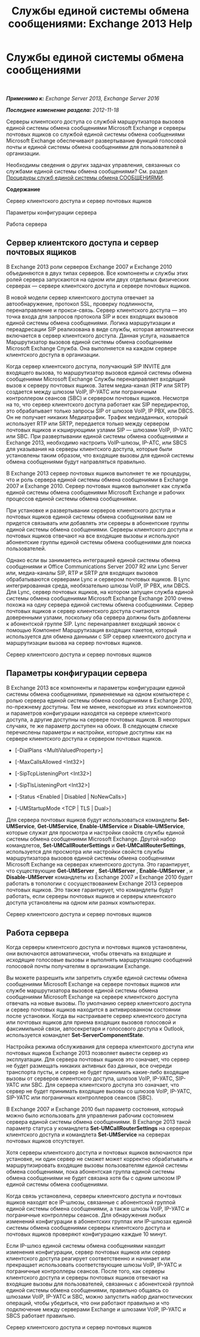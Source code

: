 ﻿---
title: 'Службы единой системы обмена сообщениями: Exchange 2013 Help'
TOCTitle: Службы единой системы обмена сообщениями
ms:assetid: f36835f2-1e5f-4e5a-88bc-0672af1e3498
ms:mtpsurl: https://technet.microsoft.com/ru-ru/library/Bb125191(v=EXCHG.150)
ms:contentKeyID: 50556507
ms.date: 04/30/2018
mtps_version: v=EXCHG.150
ms.translationtype: HT
---

# Службы единой системы обмена сообщениями

 

_**Применимо к:** Exchange Server 2013, Exchange Server 2016_

_**Последнее изменение раздела:** 2012-11-18_

Серверы клиентского доступа со службой маршрутизатора вызовов единой системы обмена сообщениями Microsoft Exchange и серверы почтовых ящиков со службой единой системы обмена сообщениями Microsoft Exchange обеспечивают развертывание функций голосовой почты и единой системы обмена сообщениями для пользователей в организации.

Необходимы сведения о других задачах управления, связанных со службами единой системы обмена сообщениями? См. раздел [Процедуры служб единой системы обмена СООБЩЕНИЯМИ](um-services-procedures-exchange-2013-help.md).

**Содержание**

Сервер клиентского доступа и сервер почтовых ящиков

Параметры конфигурации сервера

Работа сервера

## Сервер клиентского доступа и сервер почтовых ящиков

В Exchange 2013 роли серверов Exchange 2007 и Exchange 2010 объединяются в двух типах серверов. Все компоненты и службы этих ролей сервера запускаются на одном или двух отдельных физических серверах — сервере клиентского доступа и сервере почтовых ящиков.

В новой модели сервер клиентского доступа отвечает за автообнаружение, протокол SSL, проверку подлинности, перенаправление и прокси-связь. Сервер клиентского доступа — это точка входа для запросов протокола SIP и всех входящих вызовов единой системы обмена сообщениями. Логика маршрутизации и переадресации SIP реализована в виде службы, которая автоматически включается в сервер клиентского доступа. Данная услуга, называется Маршрутизатор вызовов единой системы обмена сообщениями Microsoft Exchange Служба. Она выполняется на каждом сервере клиентского доступа в организации.

Когда сервер клиентского доступа, получающий SIP INVITE для входящего вызова, то маршрутизатор вызовов единой системы обмена сообщениями Microsoft Exchange Службы перенаправляет входящий вызов к серверу почтовых ящиков. Затем медиа-канал (RTP или SRTP) создается между шлюзом VoIP, IP-УАТС или пограничным контроллером сеансов (SBC) и сервером почтовых ящиков. Несмотря на то, что сервер клиентского доступа работает как SIP передиректор, это обрабатывает только запросы SIP от шлюзов VoIP, IP PBX, или DBCS. Он не получает никаких Медиатрафик. Трафик медиаданных, который использует RTP или SRTP, передается только между сервером почтовых ящиков и кэширующими узлами SIP — шлюзами VoIP, IP-УАТС или SBC. При развертывании единой системы обмена сообщениями и Exchange 2013, необходимо настроить VoIP-шлюзы, IP-АТС, или SBCS для указывания на серверы клиентского доступа, которые были установлены таким образом, что входящие вызовы для единой системы обмена сообщениями будут направляться правильно.

В Exchange 2013 сервер почтовых ящиков выполняет те же процедуры, что и роль сервера единой системы обмена сообщениями в Exchange 2007 и Exchange 2010. Сервер почтовых ящиков выполняет как служба единой системы обмена сообщениями Microsoft Exchange и рабочих процессов единой системы обмена сообщениями.

При установке и развертывании серверов клиентского доступа и почтовых ящиков единой системы обмена сообщениями вам не придется связывать или добавлять эти серверы в абонентские группы единой системы обмена сообщениями. Серверы клиентского доступа и почтовых ящиков отвечают на все входящие вызовы и используют абонентские группы единой системы обмена сообщениями для поиска пользователей.

Однако если вы занимаетесь интеграцией единой системы обмена сообщениями и Office Communications Server 2007 R2 или Lync Server или, медиа-каналы SIP, RTP и SRTP для входящих вызовов обрабатываются серверами Lync и сервером почтовых ящиков. В Lync интегрированная среда, необязательно шлюзы VoIP, IP PBX, или DBCS. Для Lync, сервер почтовых ящиков, на котором запущен служба единой системы обмена сообщениями Microsoft Exchange Exchange 2010 очень похожа на одну сервера единой системы обмена сообщениями. Сервер почтовых ящиков и сервер клиентского доступа считаются доверенными узлами, поскольку оба сервера должны быть добавлены к абонентской группе SIP. Lync перенаправляет входящий звонок с помощью Компонент Маршрутизация входящих пакетов, который используется для обмена данными с SIP сервер клиентского доступа и маршрутизации вызова на сервер почтовых ящиков.

Сервер клиентского доступа и сервер почтовых ящиков

## Параметры конфигурации сервера

В Exchange 2013 все компоненты и параметры конфигурации единой системы обмена сообщениями, применяемые на одном компьютере с ролью сервера единой системы обмена сообщениями в Exchange 2010, по-прежнему доступны. Тем не менее, некоторые из этих компонентов и параметров конфигурации находятся на сервере клиентского доступа, а другие доступны на сервере почтовых ящиков. В некоторых случаях, те же параметр доступен на обоих. В следующем списке перечислены параметры и настройки, которые доступны как на сервере клиентского доступа и сервером почтовых ящиков.

  - \[-DialPlans \<MultiValuedProperty\>\]

  - \[-MaxCallsAllowed \<Int32\>\]

  - \[-SipTcpListeningPort \<Int32\>\]

  - \[-SipTlsListeningPort \<Int32\>\]

  - \[-Status \<Enabled | Disabled | NoNewCalls\>\]

  - \[-UMStartupMode \<TCP | TLS | Dual\>\]

Для сервера почтовых ящиков будут использоваться командлеты **Set-UMService**, **Get-UMService**, **Enable-UMService** и **Disable-UMService**, которые служат для просмотра и настройки свойств службы единой системы обмена сообщениями Microsoft Exchange. Другой набор командлетов, **Set-UMCallRouterSettings** и **Get-UMCallRouterSettings**, используется для просмотра или настройки свойств службы маршрутизатора вызовов единой системы обмена сообщениями Microsoft Exchange на серверах клиентского доступа. Это гарантирует, что существующие **Get-UMServer** , **Set-UMServer** , **Enable-UMServer** , и **Disable-UMServer** командлеты из Exchange 2007 и Exchange 2010 будет работать в топологии с сосуществованием Exchange 2013 серверов почтовых ящиков. Это также гарантирует, что командлеты будут работать, если серверы почтовых ящиков и серверы клиентского доступа установлены на одном или разных компьютерах.

Сервер клиентского доступа и сервер почтовых ящиков

## Работа сервера

Когда серверы клиентского доступа и почтовых ящиков установлены, они включаются автоматически, чтобы отвечать на входящие и исходящие голосовые вызовы и выполнять маршрутизацию сообщений голосовой почты получателям в организации Exchange.

Вы можете разрешить или запретить службе единой системы обмена сообщениями Microsoft Exchange на сервере почтовых ящиков или службе маршрутизатора вызовов единой системы обмена сообщениями Microsoft Exchange на сервере клиентского доступа отвечать на новые вызовы. По умолчанию сервер клиентского доступа и сервер почтовых ящиков находится в активированном состоянии после установки. Когда вы настраиваете сервер клиентского доступа или почтовых ящиков для приема входящих вызовов голосовой и факсимильной связи, автосекретаря и голосового доступа к Outlook, используется командлет **Set-ServerComponentState**.

Настройка режима обслуживания для сервера клиентского доступа или почтовых ящиков Exchange 2013 позволяет вывести сервер из эксплуатации. Для сервера почтовых ящиков это означает, что сервер не будет размещать никаких активных баз данных, все очереди транспорта пусты, и сервер не будет принимать какие-либо входящие вызовы от серверов клиентского доступа, шлюзов VoIP, IP-УАТС, SIP-УАТС или SBC. Для сервера клиентского доступа это означает, что сервер не будет принимать входящие вызовы со шлюзов VoIP, IP-УАТС, SIP-УАТС или пограничных контроллеров сеансов (SBC).

В Exchange 2007 и Exchange 2010 был параметр состояния, который можно было использовать для управления рабочим состоянием сервера единой системы обмена сообщениями. В Exchange 2013 такой параметр статуса у командлета **Set-UMCallRouterSettings** на серверах клиентского доступа и командлета **Set-UMService** на серверах почтовых ящиков отсутствует.

Хотя серверы клиентского доступа и почтовых ящиков включаются при установке, ни один сервер не сможет может корректно обрабатывать и маршрутизировать входящие вызовы пользователям единой системы обмена сообщениями, пока абонентская группа единой системы обмена сообщениями не будет связана хотя бы с одним шлюзом IP единой системы обмена сообщениями.

Когда связь установлена, серверы клиентского доступа и почтовых ящиков находят все IP-шлюзы, связанные с абонентской группой единой системы обмена сообщениями, а также шлюзы VoIP, IP-УАТС и пограничные контроллеры сеансов. Для обнаружения любых изменений конфигурации в абонентских группах или IP-шлюзах единой системы обмена сообщениями серверы клиентского доступа и почтовых ящиков проверяют конфигурацию каждые 10 минут.

Если IP-шлюз единой системы обмена сообщениями находит изменения конфигурации, сервер почтовых ящиков или сервер клиентского доступа реагирует соответственно и начинает или прекращает использовать соответствующие шлюзы VoIP, IP-УАТС и пограничные контроллеры сеансов. После того, как серверы клиентского доступа и серверы почтовых ящиков отвечают на входящие вызовы для пользователей, связанных с абонентской группой единой системы обмена сообщениями, правильно общаясь со шлюзами VoIP, IP-УАТС и SBC, можно запустить набор диагностических операций, чтобы убедиться, что они работают правильно и что подключение между серверами Exchange и шлюзами VoIP, IP-УАТС и SBCS работает правильно.

Сервер клиентского доступа и сервер почтовых ящиков


